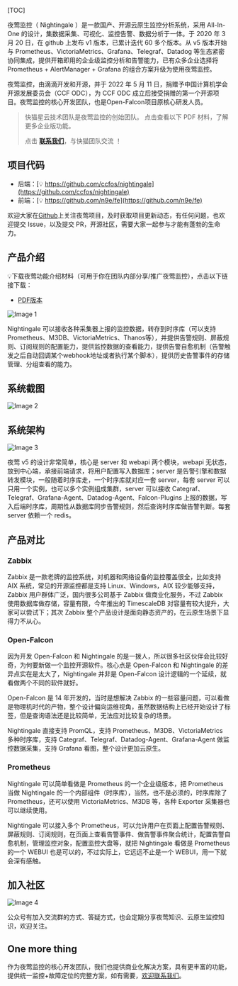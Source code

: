 [TOC]

夜莺监控（ Nightingale ）是一款国产、开源云原生监控分析系统，采用 All-In-One 的设计，集数据采集、可视化、监控告警、数据分析于一体。于 2020 年 3 月 20 日，在 github 上发布 v1 版本，已累计迭代 60 多个版本。从 v5 版本开始与 Prometheus、VictoriaMetrics、Grafana、Telegraf、Datadog 等生态紧密协同集成，提供开箱即用的企业级监控分析和告警能力，已有众多企业选择将 Prometheus + AlertManager + Grafana 的组合方案升级为使用夜莺监控。

夜莺监控，由滴滴开发和开源，并于 2022 年 5 月 11 日，捐赠予中国计算机学会开源发展委员会（CCF ODC），为 CCF ODC 成立后接受捐赠的第一个开源项目。夜莺监控的核心开发团队，也是Open-Falcon项目原核心研发人员。

> 快猫星云技术团队是夜莺监控的创始团队。 点击查看以下 PDF 材料，了解更多企业版功能。
>
> 点击 **[**联系我们**](https://flashcat.cloud/contact)**，与快猫团队交流 ！

项目代码
----

*   后端：[💡 https://github.com/ccfos/nightingale](https://github.com/ccfos/nightingale)
*   前端：[💡 https://github.com/n9e/fe](https://github.com/n9e/fe)

欢迎大家在[Github](https://github.com/ccfos/nightingale)上关注夜莺项目，及时获取项目更新动态，有任何问题，也欢迎提交 Issue，以及提交 PR，开源社区，需要大家一起参与才能有蓬勃的生命力。

产品介绍
----

💡下载夜莺功能介绍材料（可用于你在团队内部分享/推广夜莺监控），点击以下链接下载：

*   [PDF版本](https://sourl.cn/spsLFC)

![Image 1](https://flashcat.cloud/images/docs/n9e/arch-product.png)

Nightingale 可以接收各种采集器上报的监控数据，转存到时序库（可以支持Prometheus、M3DB、VictoriaMetrics、Thanos等），并提供告警规则、屏蔽规则、订阅规则的配置能力，提供监控数据的查看能力，提供告警自愈机制（告警触发之后自动回调某个webhook地址或者执行某个脚本），提供历史告警事件的存储管理、分组查看的能力。

系统截图
----

![Image 2](https://flashcat.cloud/images/docs/n9e/intro.gif)

系统架构
----

![Image 3](https://flashcat.cloud/images/docs/n9e/arch-system.png)

夜莺 v5 的设计非常简单，核心是 server 和 webapi 两个模块，webapi 无状态，放到中心端，承接前端请求，将用户配置写入数据库；server 是告警引擎和数据转发模块，一般随着时序库走，一个时序库就对应一套 server，每套 server 可以只用一个实例，也可以多个实例组成集群，server 可以接收 Categraf、Telegraf、Grafana-Agent、Datadog-Agent、Falcon-Plugins 上报的数据，写入后端时序库，周期性从数据库同步告警规则，然后查询时序库做告警判断。每套 server 依赖一个 redis。

产品对比
----

### Zabbix

Zabbix 是一款老牌的监控系统，对机器和网络设备的监控覆盖很全，比如支持 AIX 系统，常见的开源监控都是支持 Linux、Windows，AIX 较少能够支持，Zabbix 用户群体广泛，国内很多公司基于 Zabbix 做商业化服务，不过 Zabbix 使用数据库做存储，容量有限，今年推出的 TimescaleDB 对容量有较大提升，大家可以尝试下；其次 Zabbix 整个产品设计是面向静态资产的，在云原生场景下显得力不从心。

### Open-Falcon

因为开发 Open-Falcon 和 Nightingale 的是一拨人，所以很多社区伙伴会比较好奇，为何要新做一个监控开源软件。核心点是 Open-Falcon 和 Nightingale 的差异点实在是太大了，Nightingale 并非是 Open-Falcon 设计逻辑的一个延续，就看做两个不同的软件就好。

Open-Falcon 是 14 年开发的，当时是想解决 Zabbix 的一些容量问题，可以看做是物理机时代的产物，整个设计偏向运维视角，虽然数据结构上已经开始设计了标签，但是查询语法还是比较简单，无法应对比较复杂的场景。

Nightingale 直接支持 PromQL，支持 Prometheus、M3DB、VictoriaMetrics 多种时序库，支持 Categraf、Telegraf、Datadog-Agent、Grafana-Agent 做监控数据采集，支持 Grafana 看图，整个设计更加云原生。

### Prometheus

Nightingale 可以简单看做是 Prometheus 的一个企业级版本，把 Prometheus 当做 Nightingale 的一个内部组件（时序库），当然，也不是必须的，时序库除了 Prometheus，还可以使用 VictoriaMetrics、M3DB 等，各种 Exporter 采集器也可以继续使用。

Nightingale 可以接入多个 Prometheus，可以允许用户在页面上配置告警规则、屏蔽规则、订阅规则，在页面上查看告警事件、做告警事件聚合统计，配置告警自愈机制，管理监控对象，配置监控大盘等，就把 Nightingale 看做是 Prometheus 的一个 WEBUI 也是可以的，不过实际上，它远远不止是一个 WEBUI，用一下就会深有感触。

加入社区
----

![Image 4](https://flashcat.cloud/images/docs/n9e/wx.jpg)

公众号有加入交流群的方式、答疑方式，也会定期分享夜莺知识、云原生监控知识，欢迎关注。

One more thing
--------------

作为夜莺监控的核心开发团队，我们也提供商业化解决方案，具有更丰富的功能，提供统一监控+故障定位的完整方案，如有需要，[欢迎联系我们](https://flashcat.cloud/contact/)。

